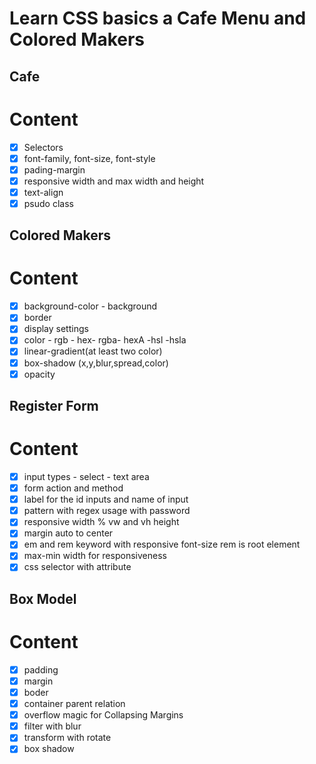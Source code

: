 # Learn CSS basics a Cafe Menu and Colored Makers

## Cafe

# Content

- [x] Selectors
- [x] font-family, font-size, font-style
- [x] pading-margin
- [x] responsive width and max width and height
- [x] text-align
- [x] psudo class

## Colored Makers

# Content

- [x] background-color - background
- [x] border
- [x] display settings
- [x] color - rgb - hex- rgba- hexA -hsl -hsla
- [x] linear-gradient(at least two color)
- [x] box-shadow (x,y,blur,spread,color)
- [x] opacity

## Register Form

# Content

- [x] input types - select - text area
- [x] form action and method
- [x] label for the id inputs and name of input
- [x] pattern with regex usage with password
- [x] responsive width % vw and vh height
- [x] margin auto to center
- [x] em and rem keyword with responsive font-size rem is root element
- [x] max-min width for responsiveness
- [x] css selector with attribute

## Box Model

# Content

- [x] padding
- [x] margin
- [x] boder
- [x] container parent relation
- [x] overflow magic for Collapsing Margins
- [x] filter with blur
- [x] transform with rotate
- [x] box shadow
